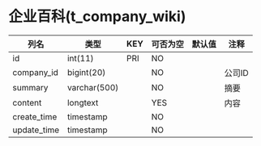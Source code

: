 # 企业百科(t_company_wiki)
| 列名 | 类型 | KEY | 可否为空 | 默认值 | 注释 |
| ---- | ---- | ---- | ---- | ---- | ----  |
| id | int(11) | PRI | NO |  |  |
| company_id | bigint(20) |  | NO |  | 公司ID |
| summary | varchar(500) |  | NO |  | 摘要 |
| content | longtext |  | YES |  | 内容 |
| create_time | timestamp |  | NO |  |  |
| update_time | timestamp |  | NO |  |  |